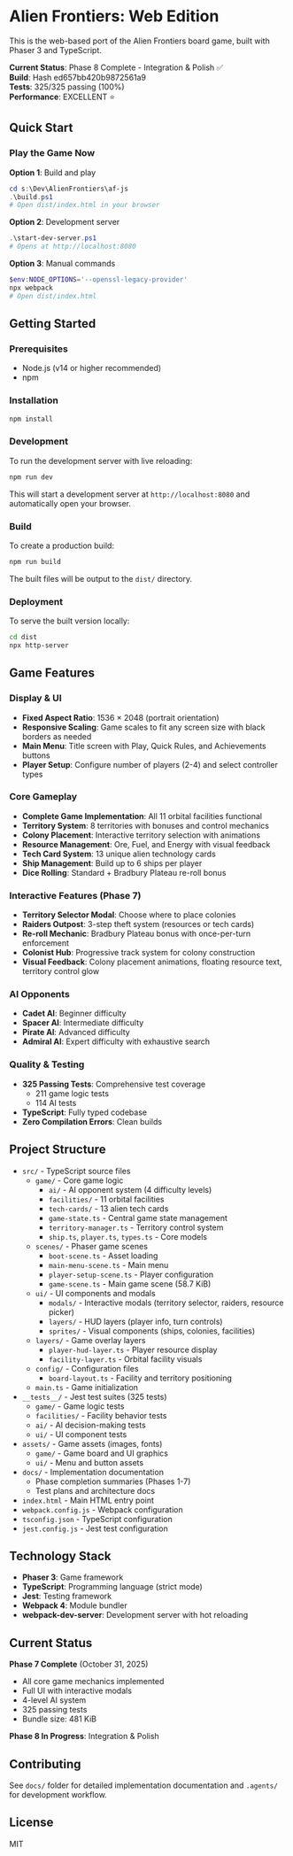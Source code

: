 # Alien Frontiers: Web Edition

This is the web-based port of the Alien Frontiers board game, built with Phaser 3 and TypeScript.

**Current Status**: Phase 8 Complete - Integration & Polish ✅  
**Build**: Hash ed657bb420b9872561a9  
**Tests**: 325/325 passing (100%)  
**Performance**: EXCELLENT ⭐

## Quick Start

### Play the Game Now

**Option 1**: Build and play
```powershell
cd s:\Dev\AlienFrontiers\af-js
.\build.ps1
# Open dist/index.html in your browser
```

**Option 2**: Development server
```powershell
.\start-dev-server.ps1
# Opens at http://localhost:8080
```

**Option 3**: Manual commands
```powershell
$env:NODE_OPTIONS='--openssl-legacy-provider'
npx webpack
# Open dist/index.html
```

## Getting Started

### Prerequisites

- Node.js (v14 or higher recommended)
- npm

### Installation

```bash
npm install
```

### Development

To run the development server with live reloading:

```bash
npm run dev
```

This will start a development server at `http://localhost:8080` and automatically open your browser.

### Build

To create a production build:

```bash
npm run build
```

The built files will be output to the `dist/` directory.

### Deployment

To serve the built version locally:

```bash
cd dist
npx http-server
```

## Game Features

### Display & UI
- **Fixed Aspect Ratio**: 1536 × 2048 (portrait orientation)
- **Responsive Scaling**: Game scales to fit any screen size with black borders as needed
- **Main Menu**: Title screen with Play, Quick Rules, and Achievements buttons
- **Player Setup**: Configure number of players (2-4) and select controller types

### Core Gameplay
- **Complete Game Implementation**: All 11 orbital facilities functional
- **Territory System**: 8 territories with bonuses and control mechanics
- **Colony Placement**: Interactive territory selection with animations
- **Resource Management**: Ore, Fuel, and Energy with visual feedback
- **Tech Card System**: 13 unique alien technology cards
- **Ship Management**: Build up to 6 ships per player
- **Dice Rolling**: Standard + Bradbury Plateau re-roll bonus

### Interactive Features (Phase 7)
- **Territory Selector Modal**: Choose where to place colonies
- **Raiders Outpost**: 3-step theft system (resources or tech cards)
- **Re-roll Mechanic**: Bradbury Plateau bonus with once-per-turn enforcement
- **Colonist Hub**: Progressive track system for colony construction
- **Visual Feedback**: Colony placement animations, floating resource text, territory control glow

### AI Opponents
- **Cadet AI**: Beginner difficulty
- **Spacer AI**: Intermediate difficulty
- **Pirate AI**: Advanced difficulty
- **Admiral AI**: Expert difficulty with exhaustive search

### Quality & Testing
- **325 Passing Tests**: Comprehensive test coverage
  - 211 game logic tests
  - 114 AI tests
- **TypeScript**: Fully typed codebase
- **Zero Compilation Errors**: Clean builds

## Project Structure

- `src/` - TypeScript source files
  - `game/` - Core game logic
    - `ai/` - AI opponent system (4 difficulty levels)
    - `facilities/` - 11 orbital facilities
    - `tech-cards/` - 13 alien tech cards
    - `game-state.ts` - Central game state management
    - `territory-manager.ts` - Territory control system
    - `ship.ts`, `player.ts`, `types.ts` - Core models
  - `scenes/` - Phaser game scenes
    - `boot-scene.ts` - Asset loading
    - `main-menu-scene.ts` - Main menu
    - `player-setup-scene.ts` - Player configuration
    - `game-scene.ts` - Main game scene (58.7 KiB)
  - `ui/` - UI components and modals
    - `modals/` - Interactive modals (territory selector, raiders, resource picker)
    - `layers/` - HUD layers (player info, turn controls)
    - `sprites/` - Visual components (ships, colonies, facilities)
  - `layers/` - Game overlay layers
    - `player-hud-layer.ts` - Player resource display
    - `facility-layer.ts` - Orbital facility visuals
  - `config/` - Configuration files
    - `board-layout.ts` - Facility and territory positioning
  - `main.ts` - Game initialization
- `__tests__/` - Jest test suites (325 tests)
  - `game/` - Game logic tests
  - `facilities/` - Facility behavior tests
  - `ai/` - AI decision-making tests
  - `ui/` - UI component tests
- `assets/` - Game assets (images, fonts)
  - `game/` - Game board and UI graphics
  - `ui/` - Menu and button assets
- `docs/` - Implementation documentation
  - Phase completion summaries (Phases 1-7)
  - Test plans and architecture docs
- `index.html` - Main HTML entry point
- `webpack.config.js` - Webpack configuration
- `tsconfig.json` - TypeScript configuration
- `jest.config.js` - Jest test configuration

## Technology Stack

- **Phaser 3**: Game framework
- **TypeScript**: Programming language (strict mode)
- **Jest**: Testing framework
- **Webpack 4**: Module bundler
- **webpack-dev-server**: Development server with hot reloading

## Current Status

**Phase 7 Complete** (October 31, 2025)
- All core game mechanics implemented
- Full UI with interactive modals
- 4-level AI system
- 325 passing tests
- Bundle size: 481 KiB

**Phase 8 In Progress**: Integration & Polish

## Contributing

See `docs/` folder for detailed implementation documentation and `.agents/` for development workflow.


## License

MIT